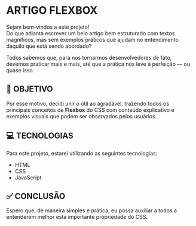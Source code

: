 # ARTIGO FLEXBOX

Sejam bem-vindos a este projeto!  
Do que adianta escrever um belo artigo bem estruturado com textos magníficos, mas sem exemplos práticos que ajudam no entendimento daquilo que está sendo abordado?

Todos sabemos que, para nos tornarmos desenvolvedores de fato, devemos praticar mais e mais, até que a prática nos leve à perfeição — ou quase isso.

## 🎯 OBJETIVO

Por esse motivo, decidi unir o útil ao agradável, trazendo todos os principais conceitos de **Flexbox** do CSS com conteúdo explicativo e exemplos visuais que podem ser observados pelos usuários.

## 💻 TECNOLOGIAS

Para este projeto, estarei utilizando as seguintes tecnologias:

- HTML
- CSS 
- JavaScript

## ✅ CONCLUSÃO

Espero que, de maneira simples e prática, eu possa auxiliar a todos a entenderem melhor esta importante propriedade do CSS.
